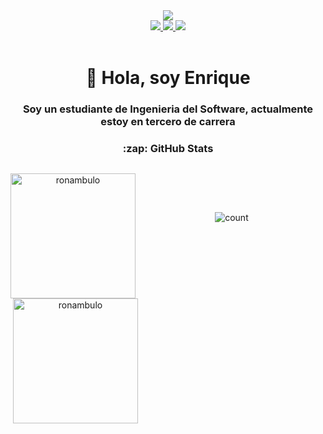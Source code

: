 [Instagram]: https://www.instagram.com/burnedreel/
[Twitter]: https://twitter.com/Ronambulo
[TikTok]: https://www.tiktok.com/@Ronambulo_
[Youtube]: https://www.youtube.com/channel/UC7UvzyArXEhe2yQc0yrR-zQ
[Website]: https://rodriguezdelreal.com/
[Twitch]: https://www.twitch.tv/Ronambulo


<div align="center">
  <!-- Banner -->
  <a href="https://www.youtube.com/watch?app=desktop&v=dQw4w9WgXcQ&feature=youtu.be&themeRefresh=1" target="_blank">
    <img src="https://i.pinimg.com/originals/cf/23/d5/cf23d5c33ff1ad50cf49d02721b4b5e2.gif">
  </a>
  <!-- Links -->
  <div>
    <a href="https://www.twitch.tv/Ronambulo" text-decoration="none">
      <img src="https://img.shields.io/twitch/status/ronambulo?color=9146FF&label=Ronambulo_%20twitch&logo=twitch&logoColor=white&style=for-the-badge">
    </a>
    <a href="https://rodriguezdelreal.com/" text-decoration="none">
      <img src="https://img.shields.io/website?label=rodriguezdelreal.com&style=for-the-badge&url=https%3A%2F%2Frodriguezdelreal.com/&color=004932&logo=googlechrome&logoColor=white">
    </a>
    <a href="https://twitter.com/Ronambulo" text-decoration="none">
      <img src="https://custom-icon-badges.demolab.com/badge/Follow%20ronambulo-X.com-black?style=for-the-badge&logo=X&logoColor=white">
    </a>
    
  </div>
  <br>
  <!-- Descripción -->
  <h1>👋 Hola, soy Enrique</h1>
  
  <h3>Soy un estudiante de Ingenieria del Software, actualmente estoy en tercero de carrera</h3>

  <!-- Stats -->
  <div>
  <h3>:zap: GitHub Stats</h1>
    <div style="float: left;">
      <p><img align="left" height="200" src="https://github-readme-stats.vercel.app/api/top-langs/?username=ronambulo&layout=donut&theme=dark&hide_border=true" alt="ronambulo" /></p>
      <p>&nbsp;<img align="center" height="200" src="https://github-readme-stats.vercel.app/api?username=ronambulo&show_icons=true&locale=en&theme=dark&hide_border=true&background=151b23&hide_rank=true" alt="ronambulo" /></p>
    </div>
  </div>

  <h1>
    &nbsp;
  </h1>
  
  ![count](https://komarev.com/ghpvc/?username=ronambulo&style=for-the-badge&color=004932)
</div>


